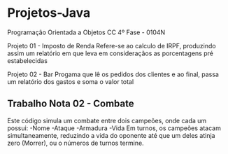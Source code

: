 # Projetos-Java

Programação Orientada a Objetos
CC 4º Fase - 0104N


Projeto 01 - Imposto de Renda
Refere-se ao calculo de IRPF, produzindo assim um relatório em que leva em consideraçãos as porcentagens pré estabelecidas 

Projeto 02 - Bar
Progama que lê os pedidos dos clientes e ao final,  passa um relatório dos gastos e soma o valor total


## Trabalho Nota 02 - Combate

Este código simula um combate entre dois campeões, onde cada um possui:
-Nome
-Ataque
-Armadura 
-Vida
Em turnos, os campeões atacam simultaneamente, reduzindo a vida do oponente até que um deles atinja zero (Morrer), ou o números de turnos termine.

